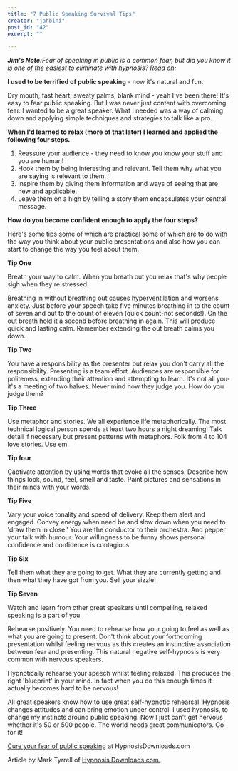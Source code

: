 ```yaml
---
title: "7 Public Speaking Survival Tips"
creator: "jahbini"
post_id: "42"
excerpt: ""

---
```

<em><strong>Jim's Note:</strong>Fear of speaking in public is a common fear, but did you know it is one of the easiest to eliminate with hypnosis?  Read on:</em>

<strong>I used to be terrified of public speaking</strong> - now it's natural and fun.

Dry mouth, fast heart, sweaty palms, blank mind - yeah I've been there! It's easy to fear public speaking. But I was never just content with overcoming fear. I wanted to be a great speaker. What I needed was a way of calming down and applying simple techniques and strategies to talk like a pro.

<strong>When I'd learned to relax (more of that later) I learned and applied the following four steps.</strong>
<ol type="1">
	<li>Reassure your audience - they need to know you know your stuff and you are human!</li>
	<li>Hook them by being interesting and relevant. Tell them why what you are saying is relevant to them.</li>
	<li>Inspire them by giving them information and ways of seeing that are new and applicable.</li>
	<li>Leave them on a high by telling a story them encapsulates your central message.</li>
</ol>
<strong>How do you become confident enough to apply the four steps?</strong>

Here's some tips some of which are practical some of which are to do with the way you think about your public presentations and also how you can start to change the way you feel about them.

<strong>Tip One</strong>

Breath your way to calm. When you breath out you relax that's why people sigh when they're stressed.

Breathing in without breathing out causes hyperventilation and worsens anxiety. Just before your speech take five minutes breathing in to the count of seven and out to the count of eleven (quick count-not seconds!). On the out breath hold it a second before breathing in again. This will produce quick and lasting calm. Remember extending the out breath calms you down.

<strong>Tip Two</strong>

You have a responsibility as the presenter but relax you don't carry all the responsibility. Presenting is a team effort. Audiences are responsible for politeness, extending their attention and attempting to learn. It's not all you-it's a meeting of two halves. Never mind how they judge you. How do you judge them?

<strong>Tip Three</strong>

Use metaphor and stories. We all experience life metaphorically. The most technical logical person spends at least two hours a night dreaming! Talk detail if necessary but present patterns with metaphors. Folk from 4 to 104 love stories. Use em.

<strong>Tip four</strong>

Captivate attention by using words that evoke all the senses. Describe how things look, sound, feel, smell and taste. Paint pictures and sensations in their minds with your words.

<strong>Tip Five</strong>

Vary your voice tonality and speed of delivery. Keep them alert and engaged. Convey energy when need be and slow down when you need to 'draw them in close.' You are the conductor to their orchestra. And pepper your talk with humour. Your willingness to be funny shows personal confidence and confidence is contagious.

<strong>Tip Six</strong>

Tell them what they are going to get. What they are currently getting and then what they have got from you. Sell your sizzle!

<strong>Tip Seven</strong>

Watch and learn from other great speakers until compelling, relaxed speaking is a part of you.

Rehearse positively. You need to rehearse how your going to feel as well as what you are going to present. Don't think about your forthcoming presentation whilst feeling nervous as this creates an instinctive association between fear and presenting. This natural negative self-hypnosis is very common with nervous speakers.

Hypnotically rehearse your speech whilst feeling relaxed. This produces the right 'blueprint' in your mind. In fact when you do this enough times it actually becomes hard to be nervous!

All great speakers know how to use great self-hypnotic rehearsal. Hypnosis changes attitudes and can bring emotion under control. I used hypnosis, to change my instincts around public speaking. Now I just can't get nervous whether it's 50 or 500 people. The world needs great communicators. Go for it!

<a href="http://www.hypnosisdownloads.com/downloads/personal_development/public_speaking.html?3034">Cure your fear of public speaking</a> at HypnosisDownloads.com

Article by Mark Tyrrell of <a href="http://www.hypnosisdownloads.com/?3034">Hypnosis Downloads.com.</a>